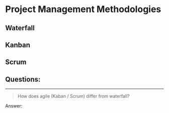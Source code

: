 # **Project Management Methodologies**

## **Waterfall**

## **Kanban**

## **Scrum**

## **Questions:**

-------------------------------------------------------------------------------
> How does agile (Kaban / Scrum) differ from waterfall?

Answer: